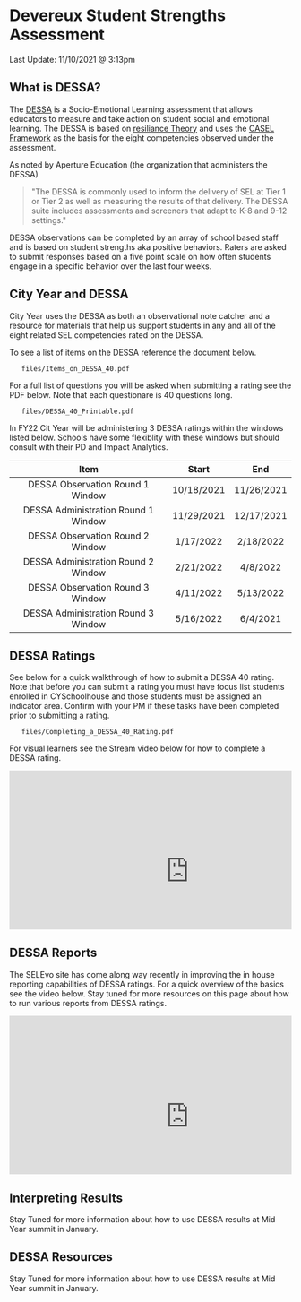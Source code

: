 # Devereux Student Strengths Assessment

Last Update: 11/10/2021 @ 3:13pm

## What is DESSA?

The [DESSA](https://apertureed.com/research/about-the-dessa/) is a Socio-Emotional Learning assessment that allows educators to measure and take action on student social and emotional learning. The DESSA is based on [resiliance Theory](https://link.springer.com/chapter/10.1007/978-1-4614-3661-4_14) and uses the [CASEL Framework](https://casel.org/fundamentals-of-sel/what-is-the-casel-framework/) as the basis for the eight competencies observed under the assessment.

As noted by Aperture Education (the organization that administers the DESSA)

> "The DESSA is commonly used to inform the delivery of SEL at Tier 1 or Tier 2 as well as measuring the results of that delivery. The DESSA suite includes assessments and screeners that adapt to K-8 and 9-12 settings."

DESSA observations can be completed by an array of school based staff and is based on student strengths aka positive behaviors. Raters are asked to submit responses based on a five point scale on how often students engage in a specific behavior over the last four weeks.

## City Year and DESSA

City Year uses the DESSA as both an observational note catcher and a resource for materials that help us support students in any and all of the eight related SEL competencies rated on the DESSA.

To see a list of items on the DESSA reference the document below.

```pdf
   files/Items_on_DESSA_40.pdf
```

For a full list of questions you will be asked when submitting a rating see the PDF below. Note that each questionare is 40 questions long.

```pdf
   files/DESSA_40_Printable.pdf
```
In FY22 Cit Year will be administering 3 DESSA ratings within the windows listed below. Schools have some flexiblity with these windows but should consult with their PD and Impact Analytics.

|                 Item                	|    Start   	|     End    	|
|:-----------------------------------:	|:----------:	|:----------:	|
|   DESSA Observation Round 1 Window  	| 10/18/2021 	| 11/26/2021 	|
| DESSA Administration Round 1 Window 	| 11/29/2021 	| 12/17/2021 	|
|   DESSA Observation Round 2 Window  	| 1/17/2022  	| 2/18/2022  	|
| DESSA Administration Round 2 Window 	| 2/21/2022  	| 4/8/2022   	|
|   DESSA Observation Round 3 Window  	| 4/11/2022  	| 5/13/2022  	|
| DESSA Administration Round 3 Window 	| 5/16/2022  	| 6/4/2021   	|

## DESSA Ratings

See below for a quick walkthrough of how to submit a DESSA 40 rating. Note that before you can submit a rating you must have focus list students enrolled in CYSchoolhouse and those students must be assigned an indicator area. Confirm with your PM if these tasks have been completed prior to submitting a rating.

```pdf
   files/Completing_a_DESSA_40_Rating.pdf
```
For visual learners see the Stream video below for how to complete a DESSA rating.

   <div style='max-width: 640px'><div style='position: relative; padding-bottom: 56.25%; height: 0; overflow: hidden;'><iframe width="640" height="360" src="https://web.microsoftstream.com/embed/video/ec3a0ff7-ae1f-4e6c-a822-6d9b402d500e?autoplay=false&showinfo=true" allowfullscreen style="border:none;"></iframe></div></div>

## DESSA Reports

The SELEvo site has come along way recently in improving the in house reporting capabilities of DESSA ratings. For a quick overview of the basics see the video below. Stay tuned for more resources on this page about how to run various reports from DESSA ratings.

   <div style='max-width: 640px'><div style='position: relative; padding-bottom: 56.25%; height: 0; overflow: hidden;'><iframe width="640" height="360" src="https://web.microsoftstream.com/embed/video/e9add909-348a-40d8-a50a-b9549b28327d?autoplay=false&showinfo=true" allowfullscreen style="border:none;"></iframe></div></div>
 
## Interpreting Results

Stay Tuned for more information about how to use DESSA results at Mid Year summit in January.

## DESSA Resources

Stay Tuned for more information about how to use DESSA results at Mid Year summit in January.

<object data="/files/DESSA_40_Printable.pdf" type='application/pdf' width="100%">
</object>